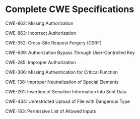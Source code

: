 

# Complete CWE Specifications

CWE-862: Missing Authorization

CWE-863: Incorrect Authorization

CWE-352: Cross-Site Request Forgery (CSRF)

CWE-639: Authorization Bypass Through User-Controlled Key

CWE-285: Improper Authorization

CWE-306: Missing Authentication for Critical Function

CWE-138: Improper Neutralization of Special Elements

CWE-201: Insertion of Sensitive Information Into Sent Data

CWE-434: Unrestricted Upload of File with Dangerous Type

CWE-183: Permissive List of Allowed Inputs